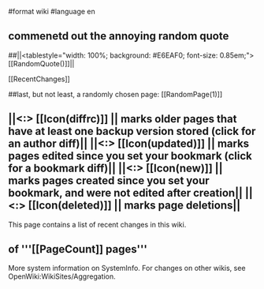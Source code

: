 #format wiki
#language en

## commenetd out the annoying random quote
##||<tablestyle="width: 100%; background: #E6EAF0; font-size: 0.85em;"> [[RandomQuote()]]||

[[RecentChanges]]

##last, but not least, a randomly chosen page: [[RandomPage(1)]]

||<:> [[Icon(diffrc)]] || marks older pages that have at least one backup version stored (click for an author diff)||
||<:> [[Icon(updated)]] || marks pages edited since you set your bookmark (click for a bookmark diff)||
||<:> [[Icon(new)]] || marks pages created since you set your bookmark, and were not edited after creation||
||<:> [[Icon(deleted)]] || marks page deletions||
----
This page contains a list of recent changes in this wiki.
## of '''[[PageCount]] pages''' 
More system information on SystemInfo. For changes on other wikis, see OpenWiki:WikiSites/Aggregation.
